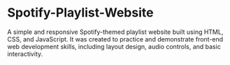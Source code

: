 # Spotify-Playlist-Website
A simple and responsive Spotify-themed playlist website built using HTML, CSS, and JavaScript. It was created to practice and demonstrate front-end web development skills, including layout design, audio controls, and basic interactivity.
